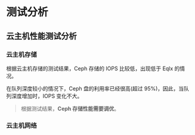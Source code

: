 # 测试分析

## 云主机性能测试分析

### 云主机存储

根据云主机存储的测试结果，Ceph 存储的 IOPS 比较低，出现低于 Eqlx 的情况。

在队列深度较小的情况下，Ceph 盘的利用率已经很高(超过 95%)，因此，当队列深度增加时，IOPS 变化不大。

> 根据测试结果，**Ceph 存储性能需要调优**。

### 云主机网络


